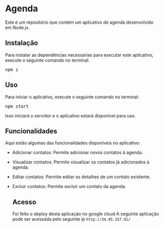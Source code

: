 # Agenda

Este é um repositório que contém um aplicativo de agenda desenvolvido em Node.js.

## Instalação

Para instalar as dependências necessárias para executar este aplicativo, execute o seguinte comando no terminal:

<pre>
npm i
</pre>

## Uso

Para iniciar o aplicativo, execute o seguinte comando no terminal:
<pre>
npm start
</pre>

Isso iniciará o servidor e o aplicativo estará disponível para uso.

## Funcionalidades

Aqui estão algumas das funcionalidades disponíveis no aplicativo:

- Adicionar contatos: Permite adicionar novos contatos à agenda.
- Visualizar contatos: Permite visualizar os contatos já adicionados à agenda.
- Editar contatos: Permite editar os detalhes de um contato existente.
- Excluir contatos: Permite excluir um contato da agenda.

  ## Acesso
  Foi feito o deploy desta aplicação no google cloud 
  A seguinte aplicação pode ser acessada pelo seguinte ip  ```http://34.95.157.91/```

  


